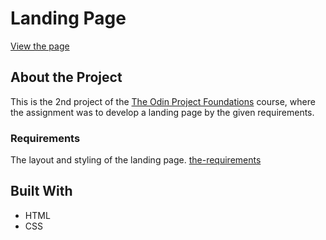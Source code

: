 # Landing Page
[View the page](https://nobbmaestro.github.io/odin-landing-page/)

## About the Project
This is the 2nd project of the [The Odin Project Foundations](https://www.theodinproject.com/paths/foundations/courses/foundations) course, where the assignment was to develop a landing page by the given requirements. 

### Requirements
The layout and styling of the landing page.
[the-requirements](https://cdn.statically.io/gh/TheOdinProject/curriculum/main/foundations/html_css/project/odin-project.png)

## Built With
- HTML
- CSS